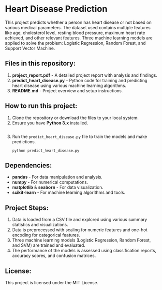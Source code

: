 # Heart Disease Prediction

This project predicts whether a person has heart disease or not based on various medical parameters. The dataset used contains multiple features like age, cholesterol level, resting blood pressure, maximum heart rate achieved, and other relevant features. Three machine learning models are applied to solve the problem: Logistic Regression, Random Forest, and Support Vector Machine.

## Files in this repository:
1. **project_report.pdf** - A detailed project report with analysis and findings.
2. **predict_heart_disease.py** - Python code for training and predicting heart disease using various machine learning algorithms.
3. **README.md** - Project overview and setup instructions.

## How to run this project:
1. Clone the repository or download the files to your local system.
2. Ensure you have **Python 3.x** installed.
    ```
3. Run the `predict_heart_disease.py` file to train the models and make predictions.
    ```
    python predict_heart_disease.py
    ```

## Dependencies:
- **pandas** - For data manipulation and analysis.
- **numpy** - For numerical computations.
- **matplotlib** & **seaborn** - For data visualization.
- **scikit-learn** - For machine learning algorithms and tools.

## Project Steps:
1. Data is loaded from a CSV file and explored using various summary statistics and visualizations.
2. Data is preprocessed with scaling for numeric features and one-hot encoding for categorical features.
3. Three machine learning models (Logistic Regression, Random Forest, and SVM) are trained and evaluated.
4. The performance of the models is assessed using classification reports, accuracy scores, and confusion matrices.

## License:
This project is licensed under the MIT License.

